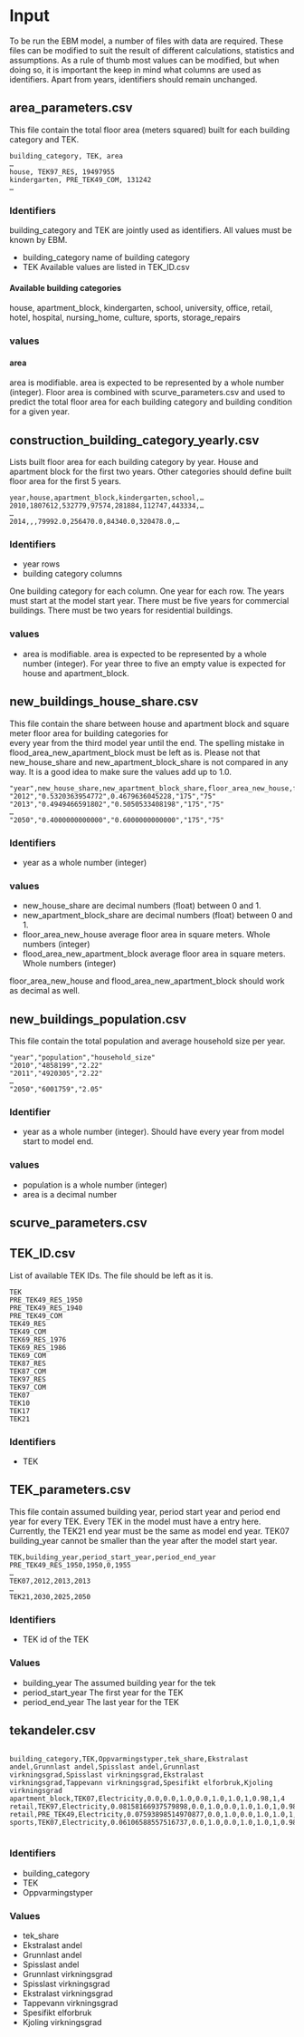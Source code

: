 # Input

To be run the EBM model, a number of files with data are required. These files can be modified to suit the result of 
different calculations, statistics and assumptions. As a rule of thumb most values can be modified, but when doing so, 
it is important the keep in mind what columns are used as identifiers. Apart from years, identifiers should remain
unchanged.

## area_parameters.csv

This file contain the total floor area (meters squared) built for each building category and TEK.

```csv
building_category, TEK, area
…
house, TEK97_RES, 19497955
kindergarten, PRE_TEK49_COM, 131242
…
```

### Identifiers

building_category and TEK are jointly used as identifiers. All values must be known by EBM.

 - building_category name of building category
 - TEK Available values are listed in TEK_ID.csv

#### Available building categories

house, apartment_block, kindergarten, school, university, office, retail, hotel, hospital, nursing_home, culture, sports, storage_repairs

### values

#### area

area is modifiable. area is expected to be represented by a whole number (integer). Floor area is combined with 
scurve_parameters.csv and used to predict the total floor area for each building category and building condition for a 
given year. 


## construction_building_category_yearly.csv

Lists built floor area for each building category by year. House and apartment block for the first two years. Other 
categories should define built floor area for the first 5 years.


```csv
year,house,apartment_block,kindergarten,school,…
2010,1807612,532779,97574,281884,112747,443334,…
…
2014,,,79992.0,256470.0,84340.0,320478.0,…
```

### Identifiers

 - year rows
 - building category columns

One building category for each column. One year for each row. The years must start at the model start year. There must
be five years for commercial buildings. There must be two years for residential buildings.

### values

 - area is modifiable. area is expected to be represented by a whole number (integer). For year three to five an empty value 
is expected for house and apartment_block.


## new_buildings_house_share.csv

This file contain the share between house and apartment block and square meter floor area for building categories for  
every year from the third model year until the end. The spelling mistake in flood_area_new_apartment_block must be left
as is. Please not that new_house_share and new_apartment_block_share is not compared in any way. It is a good idea to 
make sure the values add up to 1.0.

```csv 
"year",new_house_share,new_apartment_block_share,floor_area_new_house,flood_area_new_apartment_block
"2012","0.5320363954772",0.4679636045228,"175","75"
"2013","0.4949466591802","0.5050533408198","175","75"
…
"2050","0.4000000000000","0.6000000000000","175","75"
```

### Identifiers
 - year as a whole number (integer)

### values

- new_house_share are decimal numbers (float) between 0 and 1.
- new_apartment_block_share are decimal numbers (float) between 0 and 1.
- floor_area_new_house average floor area in square meters. Whole numbers (integer)
- flood_area_new_apartment_block average floor area in square meters. Whole numbers (integer)

floor_area_new_house and flood_area_new_apartment_block should work as decimal as well.

## new_buildings_population.csv

This file contain the total population and average household size per year. 

```csv
"year","population","household_size"
"2010","4858199","2.22"
"2011","4920305","2.22"
…
"2050","6001759","2.05"
```


### Identifier
 - year as a whole number (integer). Should have every year from model start to model end.

### values
 - population is a whole number (integer)
 - area is a decimal number 

## scurve_parameters.csv

## TEK_ID.csv

List of available TEK IDs. The file should be left as it is. 

```csv
TEK
PRE_TEK49_RES_1950
PRE_TEK49_RES_1940
PRE_TEK49_COM
TEK49_RES
TEK49_COM
TEK69_RES_1976
TEK69_RES_1986
TEK69_COM
TEK87_RES
TEK87_COM
TEK97_RES
TEK97_COM
TEK07
TEK10
TEK17
TEK21
```

### Identifiers
 - TEK 


## TEK_parameters.csv

This file contain assumed building year, period start year and period end year for every TEK. Every TEK in the model 
must have a entry here. Currently, the TEK21 end year must be the same as model end year. TEK07 building_year cannot be
smaller than the year after the model start year. 


```csv
TEK,building_year,period_start_year,period_end_year
PRE_TEK49_RES_1950,1950,0,1955
…
TEK07,2012,2013,2013
…
TEK21,2030,2025,2050
```

### Identifiers

 - TEK id of the TEK

### Values

 - building_year The assumed building year for the tek
 - period_start_year The first year for the TEK
 - period_end_year The last year for the TEK


## tekandeler.csv


```csv

building_category,TEK,Oppvarmingstyper,tek_share,Ekstralast andel,Grunnlast andel,Spisslast andel,Grunnlast virkningsgrad,Spisslast virkningsgrad,Ekstralast virkningsgrad,Tappevann virkningsgrad,Spesifikt elforbruk,Kjoling virkningsgrad
apartment_block,TEK07,Electricity,0.0,0.0,1.0,0.0,1.0,1.0,1,0.98,1,4
retail,TEK97,Electricity,0.08158166937579898,0.0,1.0,0.0,1.0,1.0,1,0.98,1,4
retail,PRE_TEK49,Electricity,0.07593898514970877,0.0,1.0,0.0,1.0,1.0,1,0.98,1,4
sports,TEK07,Electricity,0.06106588557516737,0.0,1.0,0.0,1.0,1.0,1,0.98,1,4


```

### Identifiers

 - building_category 
 - TEK
 - Oppvarmingstyper

### Values
 - tek_share
 - Ekstralast andel
 - Grunnlast andel
 - Spisslast andel
 - Grunnlast virkningsgrad
 - Spisslast virkningsgrad
 - Ekstralast virkningsgrad
 - Tappevann virkningsgrad
 - Spesifikt elforbruk
 - Kjoling virkningsgrad

